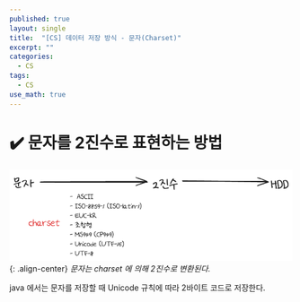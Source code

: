 ```yaml
---
published: true
layout: single
title:  "[CS] 데이터 저장 방식 - 문자(Charset)"
excerpt: ""
categories:
  - CS
tags:
  - CS
use_math: true
---
```


# ✔️ 문자를 2진수로 표현하는 방법

![](/assets/images/charset.png){: .align-center}
*문자는 charset 에 의해 2진수로 변환된다.*

java 에서는 문자를 저장할 때 Unicode 규칙에 따라 2바이트 코드로 저장한다.